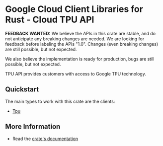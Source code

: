 # Google Cloud Client Libraries for Rust - Cloud TPU API

<!-- Code generated by sidekick. DO NOT EDIT. -->

**FEEDBACK WANTED:** We believe the APIs in this crate are stable, and
do not anticipate any breaking changes are needed. We are looking for
feedback before labeling the APIs "1.0". Changes (even breaking changes)
are still possible, but not expected.

We also believe the implementation is ready for production, bugs are
still possible, but not expected.

TPU API provides customers with access to Google TPU technology.

## Quickstart

The main types to work with this crate are the clients:

- [Tpu]

## More Information

- Read the [crate's documentation](https://docs.rs/google-cloud-tpu-v2/latest/google-cloud-tpu-v2)

[Tpu]: https://docs.rs/google-cloud-tpu-v2/latest/google_cloud_tpu_v2/client/struct.Tpu.html
